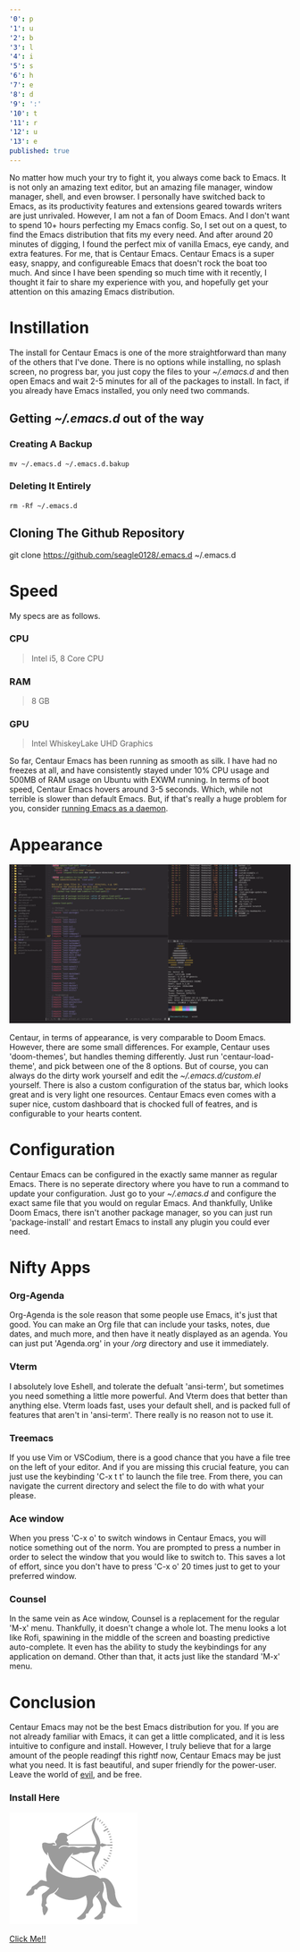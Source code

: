 ```yaml
---
'0': p
'1': u
'2': b
'3': l
'4': i
'5': s
'6': h
'7': e
'8': d
'9': ':'
'10': t
'11': r
'12': u
'13': e
published: true
---
```


No matter how much your try to fight it, you always come back to Emacs. It is not only an amazing text editor, but an amazing file manager, window manager, shell, and even browser. I personally have switched back to Emacs, as its productivity features and extensions geared towards writers are just unrivaled. However, I am not a fan of Doom Emacs. And I don't want to spend 10+ hours perfecting my Emacs config. So, I set out on a quest, to find the Emacs distribution that fits my every need. And after around 20 minutes of digging, I found the perfect mix of vanilla Emacs, eye candy, and extra features. For me, that is Centaur Emacs. Centaur Emacs is a super easy, snappy, and configureable Emacs that doesn't rock the boat too much. And since I have been spending so much time with it recently, I thought it fair to share my experience with you, and hopefully get your attention on this amazing Emacs distribution.

# Instillation

The install for Centaur Emacs is one of the more straightforward than many of the others that I've done. There is no options while installing, no splash screen, no progress bar, you just copy the files to your *~/.emacs.d* and then open Emacs and wait 2-5 minutes for all of the packages to install. In fact, if you already have Emacs installed, you only need two commands.

## Getting *~/.emacs.d* out of the way

### Creating A Backup

    mv ~/.emacs.d ~/.emacs.d.bakup

### Deleting It Entirely

    rm -Rf ~/.emacs.d

## Cloning The Github Repository

git clone https://github.com/seagle0128/.emacs.d ~/.emacs.d

# Speed

My specs are as follows.

### CPU
> Intel i5, 8 Core CPU

### RAM
> 8 GB

### GPU
> Intel WhiskeyLake UHD Graphics

So far, Centaur Emacs has been running as smooth as silk. I have had no freezes at all, and have consistently stayed under 10% CPU usage and 500MB of RAM usage on Ubuntu with EXWM running. In terms of boot speed, Centaur Emacs hovers around 3-5 seconds. Which, while not terrible is slower than default Emacs. But, if that's really a huge problem for you, consider [running Emacs as a daemon](https://emacswiki.org/emacs/EmacsAsDaemon).

# Appearance

![LookingGood](/images/CentaurMacs.png)

Centaur, in terms of appearance, is very comparable to Doom Emacs. However, there are some small differences. For example,  Centaur uses 'doom-themes', but handles theming differently. Just run 'centaur-load-theme', and pick between one of the 8 options. But of course, you can always do the dirty work yourself and edit the *~/.emacs.d/custom.el* yourself. There is also a custom configuration of the status bar, which looks great and is very light one resources. Centaur Emacs even comes with a super nice, custom dashboard that is chocked full of featres, and is configurable to your hearts content.

# Configuration

Centaur Emacs can be configured in the exactly same manner as regular Emacs. There is no seperate directory where you have to run a command to update your configuration. Just go to your *~/.emacs.d* and configure the exact same file that you would on regular Emacs. And thankfully, Unlike Doom Emacs, there isn't another package manager, so you can just run 'package-install' and restart Emacs to install any plugin you could ever need.

# Nifty Apps

### Org-Agenda

Org-Agenda is the sole reason that some people use Emacs, it's just that good. You can make an Org file that can include your tasks, notes, due dates, and much more, and then have it neatly displayed as an agenda. You can just put 'Agenda.org' in your */org* directory and use it immediately.

### Vterm

I absolutely love Eshell, and tolerate the defualt 'ansi-term', but sometimes you need something a little more powerful. And Vterm does that better than anything else. Vterm loads fast, uses your default shell, and is packed full of features that aren't in 'ansi-term'. There really is no reason not to use it.

### Treemacs

If you use Vim or VSCodium, there is a good chance that you have a file tree on the left of your editor. And if you are missing this crucial feature, you can just use the keybinding 'C-x t t' to launch the file tree. From there, you can navigate the current directory and select the file to do with what your please.

### Ace window

When you press 'C-x o' to switch windows in Centaur Emacs, you will notice something out of the norm. You are prompted to press a number in order to select the window that you would like to switch to. This saves a lot of effort, since you don't have to press 'C-x o' 20 times just to get to your preferred window.

### Counsel

In the same vein as Ace window, Counsel is a replacement for the regular 'M-x' menu. Thankfully, it doesn't change a whole lot. The menu looks a lot like Rofi, spawining in the middle of the screen and boasting predictive auto-complete. It even has the ability to study the keybindings for any application on demand. Other than that, it acts just like the standard 'M-x' menu.

# Conclusion

Centaur Emacs may not be the best Emacs distribution for you. If you are not already familiar with Emacs, it can get a little complicated, and it is less intuitive to configure and install. However, I truly believe that for a large amount of the people readingf this rightf now, Centaur Emacs may be just what you need. It is fast beautiful, and super friendly for the power-user. Leave the world of [evil](https://github.com/emacs-evil/evil), and be free.

### Install Here

![Logo](/images/logo.png)

[Click Me!!](https://github.com/seagle0128/.emacs.d)
